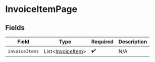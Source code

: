 # InvoiceItemPage


## Fields

| Field                                                   | Type                                                    | Required                                                | Description                                             |
| ------------------------------------------------------- | ------------------------------------------------------- | ------------------------------------------------------- | ------------------------------------------------------- |
| `invoiceItems`                                          | List<[InvoiceItem](../../models/shared/InvoiceItem.md)> | :heavy_check_mark:                                      | N/A                                                     |